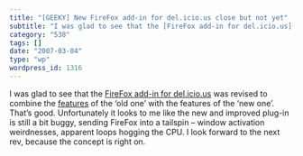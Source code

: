 ```yaml
---
title: "[GEEKY] New FireFox add-in for del.icio.us close but not yet"
subtitle: "I was glad to see that the [FireFox add-in for del.icio.us](https://addons.mozilla.org/firefox/3615/..."
category: "538"
tags: []
date: "2007-03-04"
type: "wp"
wordpress_id: 1316
---
```

I was glad to see that the [FireFox add-in for del.icio.us](https://addons.mozilla.org/firefox/3615/) was revised to combine the [features](https://addons.mozilla.org/firefox/3615/history/) of the ‘old one’ with the features of the ‘new one’. That’s good. Unfortunately it looks to me like the new and improved plug-in is still a bit buggy, sending FireFox into a tailspin – window activation weirdnesses, apparent loops hogging the CPU. I look forward to the next rev, because the concept is right on.